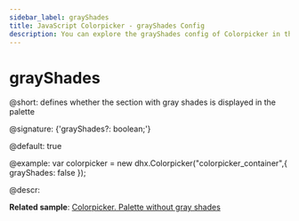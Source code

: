 ```yaml
---
sidebar_label: grayShades
title: JavaScript Colorpicker - grayShades Config 
description: You can explore the grayShades config of Colorpicker in the documentation of the DHTMLX JavaScript UI library. Browse developer guides and API reference, try out code examples and live demos, and download a free 30-day evaluation version of DHTMLX Suite 7.
---
```


# grayShades

@short: defines whether the section with gray shades is displayed in the palette

@signature: {'grayShades?: boolean;'}

@default: true

@example:
var colorpicker = new dhx.Colorpicker("colorpicker_container",{
	grayShades: false
});

@descr: 

**Related sample**: [Colorpicker. Palette without gray shades](https://snippet.dhtmlx.com/b44fp8q2)

[comment]: # (@related:colorpicker/how_to_start.md#initialize-colorpicker colorpicker/configuration.md#gray-shades)
